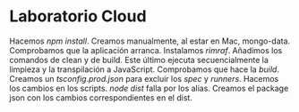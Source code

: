 # Laboratorio Cloud

Hacemos _npm install_. Creamos manualmente, al estar en Mac, mongo-data. Comprobamos que la aplicación arranca.
Instalamos _rimraf_. Añadimos los comandos de clean y de build. Este último ejecuta secuencialmente la limpieza y la transpilación a JavaScript.
Comprobamos que hace la _build_.
Creamos un _tsconfig.prod.json_ para excluir los _spec_ y _runners_. Hacemos los cambios en los scripts.
_node dist_ falla por los alias. Creamos el package json con los cambios correspondientes en el dist.
